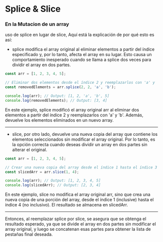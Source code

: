 # Splice & Slice
### En la Mutacion de un array
uso de splice en lugar de slice, Aquí está la explicación de por qué esto es así:

+ splice modifica el array original al eliminar elementos a partir del índice especificado y, por lo tanto, afecta el array en su lugar. Esto causa un comportamiento inesperado cuando se llama a splice dos veces para dividir el array en dos partes.
``` javascript
const arr = [1, 2, 3, 4, 5];

// Eliminar dos elementos desde el índice 2 y reemplazarlos con 'a' y 'b'
const removedElements = arr.splice(2, 2, 'a', 'b');

console.log(arr); // Output: [1, 2, 'a', 'b', 5]
console.log(removedElements); // Output: [3, 4]
```
En este ejemplo, splice modificó el array original arr al eliminar dos elementos a partir del índice 2 y reemplazarlos con 'a' y 'b'. Además, devuelve los elementos eliminados en un nuevo array.

---
+ slice, por otro lado, devuelve una nueva copia del array que contiene los elementos seleccionados sin modificar el array original. Por lo tanto, es la opción correcta cuando deseas dividir un array en dos partes sin alterar el original.
``` javascript
const arr = [1, 2, 3, 4, 5];

// Crear una nueva copia del array desde el índice 1 hasta el índice 3
const slicedArr = arr.slice(1, 4);

console.log(arr); // Output: [1, 2, 3, 4, 5]
console.log(slicedArr); // Output: [2, 3, 4]
```
En este ejemplo, slice no modifica el array original arr, sino que crea una nueva copia de una porción del array, desde el índice 1 (inclusive) hasta el índice 4 (no inclusivo). El resultado se almacena en slicedArr.

---
Entonces, al reemplazar splice por slice, se asegura que se obtenga el resultado esperado, ya que se divide el array en dos partes sin modificar el array original, y luego se concatenan esas partes para obtener la lista de pestañas final deseada.